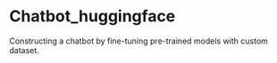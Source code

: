 # Chatbot_huggingface
Constructing a chatbot by fine-tuning pre-trained models with custom dataset.

